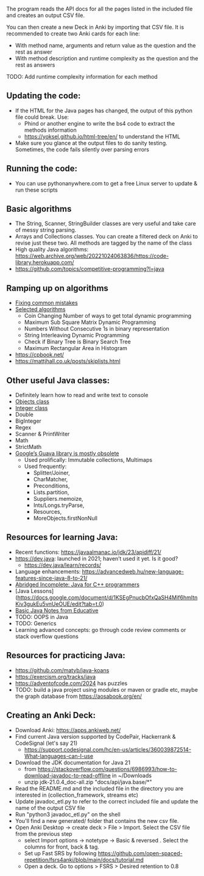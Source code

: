 The program reads the API docs for all the pages listed in the included file and creates an output CSV file.

You can then create a new Deck in Anki by importing that CSV file. It is recommended to create two Anki cards for each line:
* With method name, arguments and return value as the question and the rest as answer
* With method description and runtime complexity as the question and the rest as answers

TODO: Add runtime complexity information for each method

## Updating the code:
* If the HTML for the Java pages has changed, the output of this python file could break. Use:
    * Phind or another engine to write the bs4 code to extract the methods information
    * https://yoksel.github.io/html-tree/en/ to understand the HTML
* Make sure you glance at the output files to do sanity testing. Sometimes, the code fails silently over parsing errors

## Running the code:
* You can use pythonanywhere.com to get a free Linux server to update & run these scripts

## Basic algorithms
* The String, Scanner, StringBuilder classes are very useful and take care of messy string parsing.
* Arrays and Collections classes. You can create a filtered deck on Anki to revise just these two. All methods are tagged by the name of the class
* High quality Java algorithms: https://web.archive.org/web/20221024063836/https://code-library.herokuapp.com/
* https://github.com/topics/competitive-programming?l=java   


## Ramping up on algorithms
* [Fixing common mistakes](https://docs.google.com/document/d/1KGccByc1-cKkL9jymzNFlAg1EnxjxivEaOulF0jrj5c/edit?tab=t.0)
* [Selected algorithms](https://www.youtube.com/playlist?list=PL6mp57-ykmTF1I2zZp3UAaNH3v8GWq97X)
  * Coin Changing Number of ways to get total dynamic programming
  * Maximum Sub Square Matrix Dynamic Programming
  * Numbers Without Consecutive 1s in binary representation
  * String Interleaving Dynamic Programming
  * Check if Binary Tree is Binary Search Tree
  * Maximum Rectangular Area in Histogram  
* https://cpbook.net/
* https://mattjhall.co.uk/posts/skiplists.html

## Other useful Java classes:
* Definitely learn how to read and write text to console
* [Objects class](https://docs.oracle.com/en/java/javase/24/docs/api/java.base/java/util/Objects.html#deepEquals(java.lang.Object,java.lang.Object))
* [Integer class](https://docs.oracle.com/en/java/javase/24/docs/api/java.base/java/lang/Integer.html)
* Double
* BigInteger
* Regex
* Scanner & PrintWriter
* Math
* StrictMath
* [Google’s Guava library is mostly obsolete](https://www.reddit.com/r/java/comments/13w2l8w/guava_320_released_today_and_the_beta_annotation/)
  * Used prolifically: Immutable collections, Multimaps
  * Used frequently:
    * Splitter/Joiner,
    * CharMatcher,
    * Preconditions,
    * Lists.partition,
    * Suppliers.memoize,
    * Ints/Longs.tryParse,
    * Resources,
    * MoreObjects.firstNonNull


## Resources for learning Java:
* Recent functions: https://javaalmanac.io/jdk/23/apidiff/21/
* https://dev.java: launched in 2021; haven’t used it yet. Is it good?
  * https://dev.java/learn/records/
* Language enhancements: https://advancedweb.hu/new-language-features-since-java-8-to-21/
* [Abridged Incomplete: Java for C++ programmers](https://docs.google.com/document/d/1WXG837hIIWbIVe08RvzV9YK5SpoHCXOXOwMrQepFinM/edit?tab=t.0)
* [Java Lessons] (https://docs.google.com/document/d/1KSEgPnucbOfxQaSH4Mif6hmItnKiv3gukEu5vnUeOUE/edit?tab=t.0)
* [Basic Java Notes from Educative](https://docs.google.com/document/d/1rd-BJSbApiJUJYwsp1e6tmKGbVRy-Cas1SgXK8IYJ8s/edit?tab=t.0#heading=h.mva67s26b0ui)
* TODO: OOPS in Java
* TODO: Generics
* Learning advanced concepts: go through code review comments or stack overflow questions

## Resources for practicing Java:
* https://github.com/matyb/java-koans
* https://exercism.org/tracks/java
* https://adventofcode.com/2024 has puzzles
* TODO: build a java project using modules or maven or gradle etc, maybe the graph database from https://aosabook.org/en/

## Creating an Anki Deck:
* Download Anki: https://apps.ankiweb.net/
* Find current Java version supported by CodePair, Hackerrank & CodeSignal (let's say 21)
    * https://support.codesignal.com/hc/en-us/articles/360039872514-What-languages-can-I-use
* Download the JDK documentation for Java 21
    * from  https://stackoverflow.com/questions/6986993/how-to-download-javadoc-to-read-offline in ~/Downloads
    * unzip jdk-21.0.4_doc-all.zip "docs/api/java.base/*"
* Read the README.md and the included file in the directory you are interested in (collection_framework, streams etc)
* Update javadoc_etl.py to refer to the correct included file and update the name of the output CSV file
* Run "python3 javadoc_etl.py" on the shell
* You'll find a new generated/ folder that contains the new csv file.
* Open Anki Desktop -> create deck  > File > Import. Select the CSV file from the previous step 
    * select Import options -> notetype -> Basic & reversed . Select the columns for front, back & tag.
    * Set up Fast SRS by following  https://github.com/open-spaced-repetition/fsrs4anki/blob/main/docs/tutorial.md
    * Open a deck. Go to options >  FSRS > Desired retention to 0.8
 

